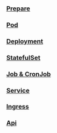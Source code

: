 
### <a href="./Prepare/README.md">Prepare</a>

### <a href="./Pod/README.md">Pod</a>

### <a href="./Deployment/README.md">Deployment</a>

### <a href="./StatefuleSet/README.md">StatefulSet</a>

### <a href="./Job/README.md">Job & CronJob</a>

### <a href="./Service/README.md">Service</a>

### <a href="./Ingress/README.md">Ingress</a>

### <a href="./Api/README.md">Api</a>